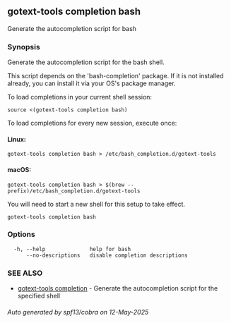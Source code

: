 ## gotext-tools completion bash

Generate the autocompletion script for bash

### Synopsis

Generate the autocompletion script for the bash shell.

This script depends on the 'bash-completion' package.
If it is not installed already, you can install it via your OS's package manager.

To load completions in your current shell session:

	source <(gotext-tools completion bash)

To load completions for every new session, execute once:

#### Linux:

	gotext-tools completion bash > /etc/bash_completion.d/gotext-tools

#### macOS:

	gotext-tools completion bash > $(brew --prefix)/etc/bash_completion.d/gotext-tools

You will need to start a new shell for this setup to take effect.


```
gotext-tools completion bash
```

### Options

```
  -h, --help              help for bash
      --no-descriptions   disable completion descriptions
```

### SEE ALSO

* [gotext-tools completion](gotext-tools_completion.md)	 - Generate the autocompletion script for the specified shell

###### Auto generated by spf13/cobra on 12-May-2025
